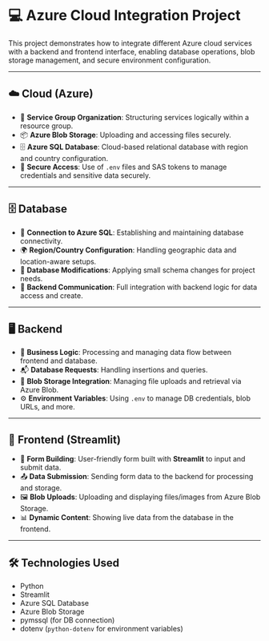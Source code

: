 # 💻 Azure Cloud Integration Project

This project demonstrates how to integrate different Azure cloud services with a backend and frontend interface, enabling database operations, blob storage management, and secure environment configuration.

---

## ☁️ Cloud (Azure)

- 🔹 **Service Group Organization**: Structuring services logically within a resource group.
- 📦 **Azure Blob Storage**: Uploading and accessing files securely.
- 🗄️ **Azure SQL Database**: Cloud-based relational database with region and country configuration.
- 🔐 **Secure Access**: Use of `.env` files and SAS tokens to manage credentials and sensitive data securely.

---

## 🗄️ Database

- 🔌 **Connection to Azure SQL**: Establishing and maintaining database connectivity.
- 🌍 **Region/Country Configuration**: Handling geographic data and location-aware setups.
- 🔧 **Database Modifications**: Applying small schema changes for project needs.
- 🔄 **Backend Communication**: Full integration with backend logic for data access and create.

---

## 🖥️ Backend

- 🧠 **Business Logic**: Processing and managing data flow between frontend and database.
- 📬 **Database Requests**: Handling insertions and queries.
- 📁 **Blob Storage Integration**: Managing file uploads and retrieval via Azure Blob.
- ⚙️ **Environment Variables**: Using `.env` to manage DB credentials, blob URLs, and more.

---

## 🎨 Frontend (Streamlit)

- 🧾 **Form Building**: User-friendly form built with **Streamlit** to input and submit data.
- 📤 **Data Submission**: Sending form data to the backend for processing and storage.
- 🖼️ **Blob Uploads**: Uploading and displaying files/images from Azure Blob Storage.
- 📊 **Dynamic Content**: Showing live data from the database in the frontend.

---

## 🛠️ Technologies Used

- Python
- Streamlit
- Azure SQL Database
- Azure Blob Storage
- pymssql (for DB connection)
- dotenv (`python-dotenv` for environment variables)
